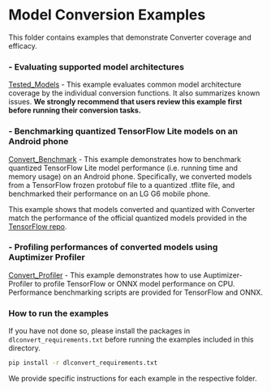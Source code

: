 # Model Conversion Examples

This folder contains examples that demonstrate Converter coverage and efficacy.

### - Evaluating supported model architectures 
[Tested_Models](/Examples/converter_examples/Tested_Models) - This example evaluates common model architecture coverage by the individual conversion functions. It also summarizes known issues. **We strongly recommend that users review this example first before running their conversion tasks.**

### - Benchmarking quantized TensorFlow Lite models on an Android phone
[Convert_Benchmark](/Examples/converter_examples/Convert_Benchmark) - This example demonstrates how to benchmark quantized TensorFlow Lite model performance (i.e. running time and memory usage) on an Android phone. Specifically, we converted models from a TensorFlow frozen protobuf file to a quantized .tflite file, and benchmarked their performance on an LG G6 mobile phone. 

This example shows that models converted and quantized with Converter match the performance of the official quantized
models provided in the [TensorFlow repo](https://github.com/tensorflow/models/blob/master/research/slim/nets/mobilenet_v1.md).

### - Profiling performances of converted models using Auptimizer Profiler
[Convert_Profiler](/Examples/converter_examples/Convert_Profiler) - This example demonstrates how to use Auptimizer-Profiler to profile TensorFlow or ONNX model performance on CPU. Performance benchmarking scripts are provided for TensorFlow and ONNX. 

### How to run the examples

If you have not done so, please install the packages in `dlconvert_requirements.txt` before running the examples included in this directory.

```bash
pip install -r dlconvert_requirements.txt
```

We provide specific instructions for each example in the respective folder.


